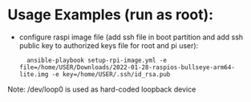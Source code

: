 # Usage Examples (run as root):
* configure raspi image file (add ssh file in boot partition and add ssh public key to authorized keys file for root and pi user):

		ansible-playbook setup-rpi-image.yml -e file=/home/USER/Downloads/2022-01-28-raspios-bullseye-arm64-lite.img -e key=/home/USER/.ssh/id_rsa.pub
Note: /dev/loop0 is used as hard-coded loopback device


